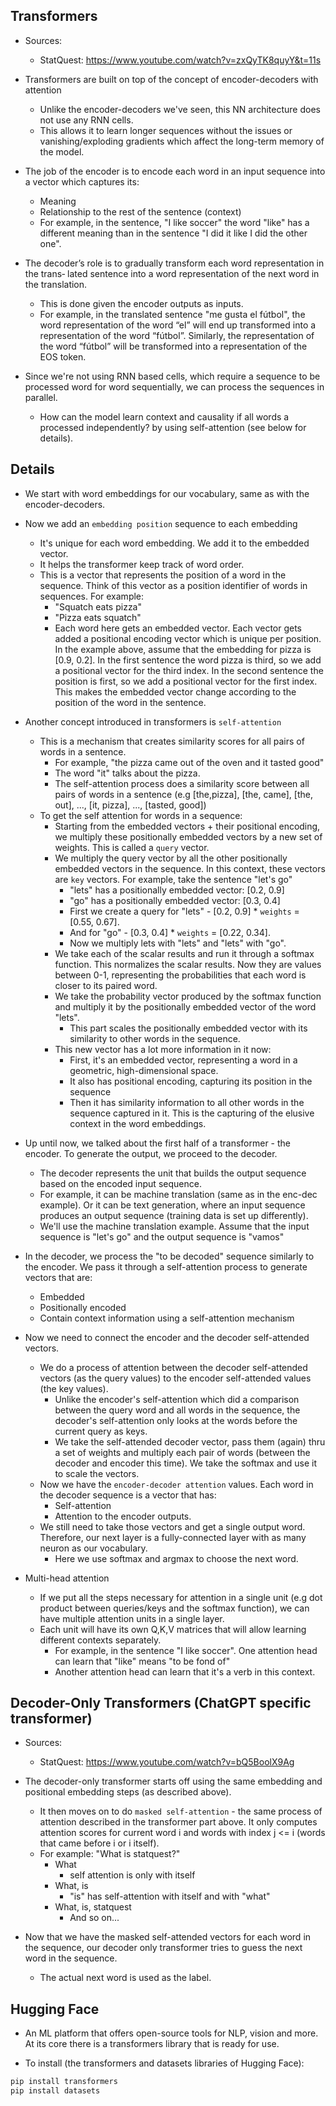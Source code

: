 Transformers
------------
* Sources:
  - StatQuest: https://www.youtube.com/watch?v=zxQyTK8quyY&t=11s

* Transformers are built on top of the concept of encoder-decoders with attention
  - Unlike the encoder-decoders we've seen, this NN architecture does not use any RNN cells. 
  - This allows it to learn longer sequences without the issues or vanishing/exploding gradients which
    affect the long-term memory of the model.

* The job of the encoder is to encode each word in an input sequence into a vector which captures its:
  - Meaning
  - Relationship to the rest of the sentence (context)
  - For example, in the sentence, "I like soccer" the word "like" has a different meaning than in the 
    sentence "I did it like I did the other one".

* The decoder’s role is to gradually transform each word representation in the trans‐ lated sentence into a 
  word representation of the next word in the translation. 
  - This is done given the encoder outputs as inputs.
  - For example, in the translated sentence "me gusta el fútbol", the word representation of the word “el” will 
    end up transformed into a representation of the word “fútbol”. Similarly, the representation of the word “fútbol” will be transformed into a representation of the EOS token.

* Since we're not using RNN based cells, which require a sequence to be processed word for word sequentially, we can 
  process the sequences in parallel. 
  - How can the model learn context and causality if all words a processed independently? by using self-attention (see
    below for details).

Details
-------
* We start with word embeddings for our vocabulary, same as with the encoder-decoders.


* Now we add an `embedding position` sequence to each embedding
  - It's unique for each word embedding. We add it to the embedded vector.
  - It helps the transformer keep track of word order.
  - This is a vector that represents the position of a word in the sequence. Think of this vector as a position
    identifier of words in sequences. For example:
    * "Squatch eats pizza"
    * "Pizza eats squatch"
    * Each word here gets an embedded vector. Each vector gets added a positional encoding vector which is unique
      per position. In the example above, assume that the embedding for pizza is [0.9, 0.2]. In the first sentence
      the word pizza is third, so we add a positional vector for the third index. In the second sentence the 
      position is first, so we add a positional vector for the first index. This makes the embedded vector change
      according to the position of the word in the sentence.

* Another concept introduced in transformers is `self-attention`
  - This is a mechanism that creates similarity scores for all pairs of words in a sentence.
    * For example, "the pizza came out of the oven and it tasted good"
    * The word "it" talks about the pizza.
    * The self-attention process does a similarity score between all pairs of words in a sentence (e.g [the,pizza], 
      [the, came], [the, out], ..., [it, pizza], ..., [tasted, good])
  - To get the self attention for words in a sequence:
    * Starting from the embedded vectors + their positional encoding, we multiply these positionally embedded vectors
      by a new set of weights. This is called a `query` vector.
    * We multiply the query vector by all the other positionally embedded vectors in the sequence. In this context,
      these vectors are `key` vectors. For example, take the sentence "let's go"
      - "lets" has a positionally embedded vector: [0.2, 0.9]
      - "go" has a positionally embedded vector: [0.3, 0.4]
      - First we create a query for "lets" - [0.2, 0.9] * `weights` = [0.55, 0.67]. 
      - And for "go" - [0.3, 0.4] * `weights` = [0.22, 0.34].
      - Now we multiply lets with "lets" and "lets" with "go".
    * We take each of the scalar results and run it through a softmax function. This normalizes the scalar results. Now
      they are values between 0-1, representing the probabilities that each word is closer to its paired word.
    * We take the probability vector produced by the softmax function and multiply it by the positionally embedded vector
      of the word "lets".
      - This part scales the positionally embedded vector with its similarity to other words in the sequence.
    * This new vector has a lot more information in it now:
      - First, it's an embedded vector, representing a word in a geometric, high-dimensional space.
      - It also has positional encoding, capturing its position in the sequence
      - Then it has similarity information to all other words in the sequence captured in it. This is the 
        capturing of the elusive context in the word embeddings.

* Up until now, we talked about the first half of a transformer - the encoder. To generate the output, we 
  proceed to the decoder.
  - The decoder represents the unit that builds the output sequence based on the encoded input sequence.
  - For example, it can be machine translation (same as in the enc-dec example). Or it can be text generation,
    where an input sequence produces an output sequence (training data is set up differently).
  - We'll use the machine translation example. Assume that the input sequence is "let's go" and the output sequence
    is "vamos"

* In the decoder, we process the "to be decoded" sequence similarly to the encoder. We pass it through a self-attention
  process to generate vectors that are:
  - Embedded
  - Positionally encoded
  - Contain context information using a self-attention mechanism

* Now we need to connect the encoder and the decoder self-attended vectors.
  - We do a process of attention between the decoder self-attended vectors (as the query values) to the encoder 
    self-attended values (the key values).
    * Unlike the encoder's self-attention which did a comparison between the query word and all words in the sequence,
      the decoder's self-attention only looks at the words before the current query as keys.
    * We take the self-attended decoder vector, pass them (again) thru a set of weights and multiply each 
      pair of words (between the decoder and encoder this time). We take the softmax and use it to scale
      the vectors.
  - Now we have the `encoder-decoder attention` values. Each word in the decoder sequence is a vector that
    has:
    * Self-attention
    * Attention to the encoder outputs.
  - We still need to take those vectors and get a single output word. Therefore, our next layer is a fully-connected
    layer with as many neuron as our vocabulary.
    * Here we use softmax and argmax to choose the next word.

* Multi-head attention
  - If we put all the steps necessary for attention in a single unit (e.g dot product between queries/keys and the softmax
    function), we can have multiple attention units in a single layer.
  - Each unit will have its own Q,K,V matrices that will allow learning different contexts separately. 
    * For example, in the sentence "I like soccer". One attention head can learn that "like" means "to be fond of"
    * Another attention head can learn that it's a verb in this context.


Decoder-Only Transformers (ChatGPT specific transformer)
--------------------------------------------------------
* Sources:
  - StatQuest: https://www.youtube.com/watch?v=bQ5BoolX9Ag

* The decoder-only transformer starts off using the same embedding and positional embedding steps (as described
  above). 
  - It then moves on to do `masked self-attention` - the same process of attention described in the transformer
    part above. It only computes attention scores for current word i and words with index j <= i (words that came
    before i or i itself).
  - For example: "What is statquest?"
    * What
      - self attention is only with itself
    * What, is
      - "is" has self-attention with itself and with "what"
    * What, is, statquest
      - And so on...

* Now that we have the masked self-attended vectors for each word in the sequence, our decoder only transformer tries
  to guess the next word in the sequence.
  - The actual next word is used as the label.


Hugging Face
------------
* An ML platform that offers open-source tools for NLP, vision and more. At its core there is a transformers
  library that is ready for use.

* To install (the transformers and datasets libraries of Hugging Face):
```bash
pip install transformers
pip install datasets
```